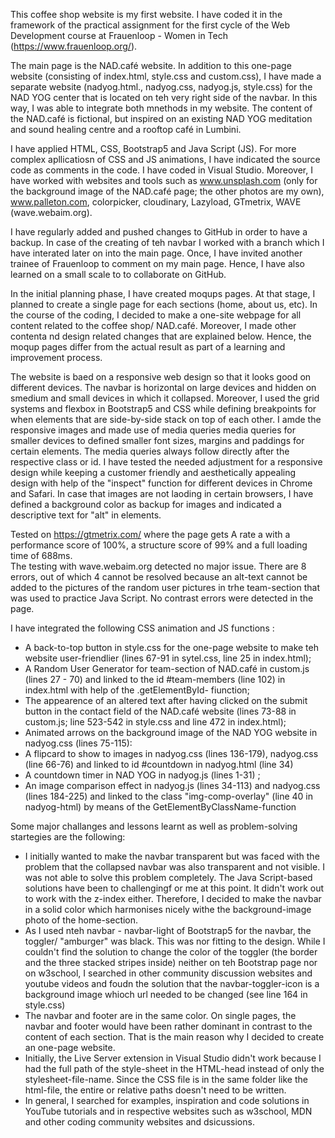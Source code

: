 This coffee shop website is my first website. I have coded it in the framework of the practical assignment for the first cycle of the Web Development course at Frauenloop - Women in Tech (https://www.frauenloop.org/).

The main page is the NAD.café website. In addition to this one-page website (consisting of index.html, style.css and custom.css), I have made a separate website (nadyog.html., nadyog.css, nadyog.js, style.css) for the NAD YOG center that is located on teh very right side of the navbar. In this way, I was able to integrate both mnethods in my website. The content of the NAD.café is fictional, but inspired on an existing NAD YOG meditation and sound healing centre and a rooftop café in Lumbini.

I have applied HTML, CSS, Bootstrap5 and Java Script (JS). For more complex apllicatiosn of CSS and JS animations, I have indicated the source code as comments in the code. I have coded in Visual Studio. Moreover, I have worked with websites and tools such as www.unsplash.com (only for the background image of the NAD.café page; the other photos are my own), www.palleton.com, colorpicker, cloudinary, Lazyload, GTmetrix, WAVE (wave.webaim.org).

I have regularly added and pushed changes to GitHub in order to have a backup. In case of the creating of teh navbar I worked with a branch which I have interated later on into the main page. Once, I have invited another trainee of Frauenloop to comment on my main page. Hence, I have also learned on a small scale to to collaborate on GitHub.

In the initial planning phase, I have created moqups pages. At that stage, I planned to create a single page for each sections (home, about us, etc). In the course of the coding, I decided to make a one-site webpage for all content related to the coffee shop/ NAD.café. Moreover, I made other contenta nd design related changes that are explained below. Hence, the moqup pages differ from the actual result as part of a learning and improvement process.

The website is baed on a responsive web design so that it looks good on different devices. The navbar is horizontal on large devices and hidden on smedium and small devices in which it collapsed. Moreover, I used the grid systems and flexbox in Bootstrap5 and CSS while defining breakpoints for when elements that are side-by-side stack on top of each other. I amde the responsive images and made use of media queries media queries for smaller devices to defined smaller font sizes, margins and paddings for certain elements. The media queries always follow directly after the respective class or id. I have tested the needed adjustment for a responsive design while keeping a customer friendly and aesthetically appealing design with help of the "inspect" function for different devices in Chrome and Safari. In case that images are not laoding in certain browsers, I have defined a background color as backup for images and indicated a descriptive text for "alt" in  elements.

Tested on https://gtmetrix.com/ where the page gets A rate a with a performance score of 100%, a structure score of 99% and a full loading time of 688ms.  
The testing with wave.webaim.org detected no major issue. There are 8 errors, out of which 4 cannot be resolved because an alt-text cannot be added to the pictures of the random user pictures in trhe team-section that was used to practice Java Script. No contrast errors were detected in the page.     

I have integrated the following CSS animation and JS functions :

-  A back-to-top button in style.css for the one-page website to make teh website user-friendlier (lines 67-91 in sytel.css, line 25 in index.html);
- A Random User Generator for team-section of NAD.café in custom.js (lines 27 - 70) and linked to the id #team-members (line 102) in index.html with help of the .getElementById- fiunction;
- The appearence of an altered text after having clicked on the submit button in the contact field of the NAD.café website (lines 73-88 in custom.js; line 523-542 in style.css and line 472 in index.html);
- Animated arrows on the background image of the NAD YOG website in nadyog.css (lines 75-115):
- A flipcard to show to images in nadyog.css (lines 136-179), nadyog.css (line 66-76) and linked to id #countdown in nadyog.html (line 34)
- A countdown timer in NAD YOG in nadyog.js (lines 1-31) ;
- An image comparison effect in nadyog.js (lines 34-113) and nadyog.css (lines 184-225) and linked to the class "img-comp-overlay" (line 40 in nadyog-html) by means of the GetElementByClassName-function


Some major challanges and lessons learnt as well as problem-solving startegies are the following:

- I initially wanted to make the navbar transparent but was faced with the problem that the collapsed navbar was also transparent and not visible. I was not able to solve this problem completely. The Java Script-based solutions have been to challengingf or me at this point. It didn't work out to work with the z-index either. Therefore, I decided to make the navbar in a solid color which harmonises nicely withe the background-image photo of the home-section.
- As I used nteh navbar - navbar-light of Bootstrap5 for the navbar, the toggler/ "amburger" was black. This was nor fitting to the design. While I couldn't find the solution to change the color of the toggler (the border and the three stacked stripes inside) neither on teh Bootstrap page nor on w3school, I searched in other community discussion websites and youtube videos and foudn the solution that the navbar-toggler-icon is a background image whioch url needed to be changed (see line 164 in style.css)
- The navbar and footer are in the same color. On single pages, the navbar and footer would have been rather dominant in contrast to the content of each section. That is the main reason why I decided to create an one-page website.
- Initially, the Live Server extension in Visual Studio didn't work because I had the full path of the style-sheet in the HTML-head instead of only the stylesheet-file-name. Since the CSS file is in the same folder like the html-file, the entire or relative paths doesn't need to be written.
- In general, I searched for examples, inspiration and code solutions in YouTube tutorials and in respective websites such as w3school, MDN and other coding community websites and dsicussions.